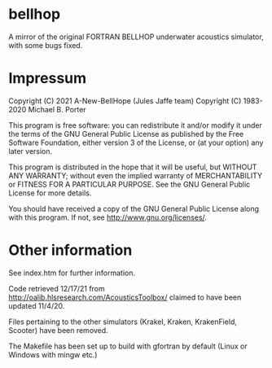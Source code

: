 # bellhop
A mirror of the original FORTRAN BELLHOP underwater acoustics simulator, with
some bugs fixed.

# Impressum

Copyright (C) 2021 A-New-BellHope (Jules Jaffe team)
Copyright (C) 1983-2020 Michael B. Porter

This program is free software: you can redistribute it and/or modify
it under the terms of the GNU General Public License as published by
the Free Software Foundation, either version 3 of the License, or
(at your option) any later version.

This program is distributed in the hope that it will be useful,
but WITHOUT ANY WARRANTY; without even the implied warranty of
MERCHANTABILITY or FITNESS FOR A PARTICULAR PURPOSE.  See the
GNU General Public License for more details.

You should have received a copy of the GNU General Public License
along with this program.  If not, see <http://www.gnu.org/licenses/>.

# Other information

See index.htm for further information.

Code retrieved 12/17/21 from http://oalib.hlsresearch.com/AcousticsToolbox/
claimed to have been updated 11/4/20.

Files pertaining to the other simulators (Krakel, Kraken, KrakenField, Scooter)
have been removed.

The Makefile has been set up to build with gfortran by default (Linux or
Windows with mingw etc.)
